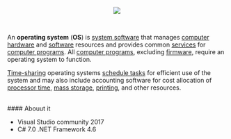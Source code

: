 <p align="center">
<img src="https://i.gyazo.com/f1a3fe3cf76951f9f6754637e8c6f4f5.png">
<p/>
<br>
<p>An <b>operating system</b> (<b>OS</b>) is <a href="https://en.wikipedia.org/wiki/System_software" title="System software">system software</a> that manages <a href="https://en.wikipedia.org/wiki/Computer_hardware" title="Computer hardware">computer hardware</a> and <a href="https://en.wikipedia.org/wiki/Computer_software" class="mw-redirect" title="Computer software">software</a> resources and provides common <a href="https://en.wikipedia.org/wiki/Operating_system_services" class="mw-redirect" title="Operating system services">services</a> for <a href="https://en.wikipedia.org/wiki/Computer_program" title="Computer program">computer programs</a>. All <a href="https://en.wikipedia.org/wiki/Computer_program" title="Computer program">computer programs</a>, excluding <a href="https://en.wikipedia.org/wiki/Firmware" title="Firmware">firmware</a>, require an operating system to function.</p>
<p><a href="https://en.wikipedia.org/wiki/Time-sharing" title="Time-sharing">Time-sharing</a> operating systems <a href="https://en.wikipedia.org/wiki/Scheduler_(computing)" class="mw-redirect" title="Scheduler (computing)">schedule tasks</a> for efficient use of the system and may also include accounting software for cost allocation of <a href="https://en.wikipedia.org/wiki/Processor_time" class="mw-redirect" title="Processor time">processor time</a>, <a href="https://en.wikipedia.org/wiki/Mass_storage" title="Mass storage">mass storage</a>, <a href="https://en.wikipedia.org/wiki/Printer_(computing)" title="Printer (computing)">printing</a>, and other resources.</p>

<br>
 #### Abouut it

* Visual Studio community 2017
* C# 7.0 .NET Framework 4.6
